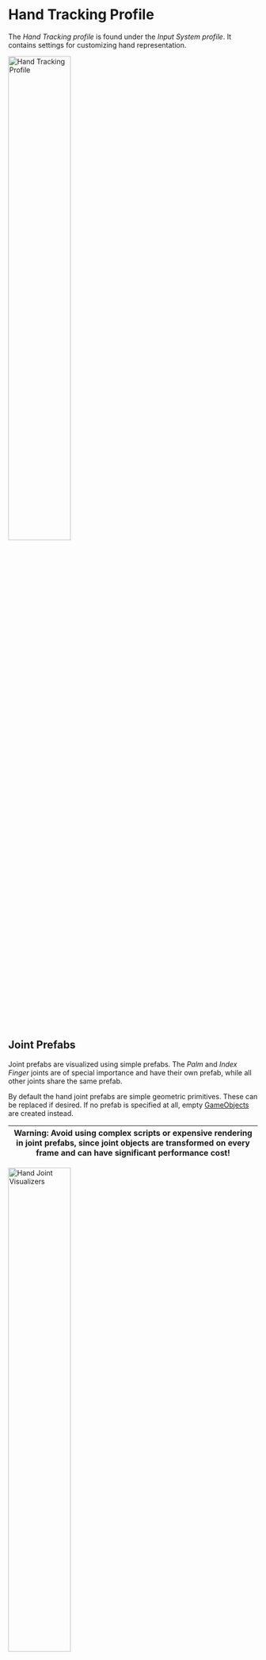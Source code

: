 # Hand Tracking Profile

The _Hand Tracking profile_ is found under the _Input System profile_. It contains settings for customizing hand representation.

<a target="_blank" href="../../Documentation/Images/InputSimulation/MRTK_Core_Input_Hands_HandTrackingProfile.png">
  <img src="../../Documentation/Images/InputSimulation/MRTK_Core_Input_Hands_HandTrackingProfile.png" title="Hand Tracking Profile" width="50%" class="center" />
</a>

## Joint Prefabs

Joint prefabs are visualized using simple prefabs. The _Palm_ and _Index Finger_ joints are of special importance and have their own prefab, while all other joints share the same prefab.

By default the hand joint prefabs are simple geometric primitives. These can be replaced if desired. If no prefab is specified at all, empty [GameObjects](href:https://docs.unity3d.com/ScriptReference/GameObject.html) are created instead.

| Warning: Avoid using complex scripts or expensive rendering in joint prefabs, since joint objects are transformed on every frame and can have significant performance cost! |
| --- |

<a target="_blank" href="../../Documentation/Images/InputSimulation/MRTK_Core_Input_Hands_JointVisualizerPrefabs.png">
  <img src="../../Documentation/Images/InputSimulation/MRTK_Core_Input_Hands_JointVisualizerPrefabs.png" title="Hand Joint Visualizers" width="50%" class="center" />
</a>

## Hand Mesh Prefab

The hand mesh is used if fully defined mesh data is provided by the hand tracking device. The mesh renderable in the prefab is replaced by data from the device, so a dummy mesh such as a cube is sufficient. The material of the prefab is used for the hand mesh.

<a target="_blank" href="../../Documentation/Images/InputSimulation/MRTK_Core_Input_Hands_ArticulatedHandMesh.png">
  <img src="../../Documentation/Images/InputSimulation/MRTK_Core_Input_Hands_ArticulatedHandMesh.png" title="Full Hand Mesh" width="50%" class="center" />
</a>

Hand mesh display can have a noticeable performance impact, for this reason it can be disabled entirely using the _Enable Hand Mesh Updates_ option.

# Scripting

Position and rotation can be requested from the input system for each individual hand joint as a [MixedRealityPose](xref:Microsoft.MixedReality.Toolkit.Utilities.MixedRealityPose).

Alternatively we also have access to [GameObjects](https://docs.unity3d.com/ScriptReference/GameObject.html) that follow the joints. This can be useful if another GameObject should track a joint continuously.

| Note: Joint object are destroyed when hand tracking is lost! Make sure that any scripts using the joint object handle the `null` case gracefully to avoid errors! |
| --- |

Available joints are listed in the [TrackedHandJoint](xref:Microsoft.MixedReality.Toolkit.Utilities.TrackedHandJoint) enum.

## Accessing a given Hand Controller

A specific hand controller is often available, e.g. when handling input events. In this case the joint data can be requested directly from the device, using the [IMixedRealityHand](xref:Microsoft.MixedReality.Toolkit.Input.IMixedRealityHand) interface.

### Polling Joint Pose from Controller

<!-- [TryGetJoint](xref:Microsoft.MixedReality.Toolkit.Input.IMixedRealityHand.TryGetJoint(TrackedHandJoint, MixedRealityPose)) -->
The [TryGetJoint](xref:Microsoft.MixedReality.Toolkit.Input.IMixedRealityHand.TryGetJoint*) function returns `false` if the requested joint is not available for some reason. In that case the resulting pose will be [MixedRealityPose.ZeroIdentity](xref:Microsoft.MixedReality.Toolkit.Utilities.MixedRealityPose.ZeroIdentity).

```csharp
public void OnSourceDetected(SourceStateEventData eventData)
{
  var hand = eventData.Controller as IMixedRealityHand;
  if (hand != null)
  {
    if (hand.TryGetJoint(TrackedHandJoint.IndexTip, out MixedRealityPose jointPose)
    {
      // ...
    }
  }
}
```

### Joint Transform from Hand Visualizer

Joint objects can be requested from the [controller visualizer](xref:Microsoft.MixedReality.Toolkit.Input.IMixedRealityController.Visualizer).

```csharp
public void OnSourceDetected(SourceStateEventData eventData)
{
  var handVisualizer = eventData.Controller.Visualizer as IMixedRealityHandVisualizer;
  if (handVisualizer != null)
  {
    if (handVisualizer.TryGetJointTransform(TrackedHandJoint.IndexTip, out Transform jointTransform)
    {
      // ...
    }
  }
}
```

## Simplified joint data access

If no specific controller is given then utility classes are provided for convenient access to hand joint data. These functions request joint data from the first available hand device currently tracked.

### Polling Joint Pose from HandJointUtils

[HandJointUtils](xref:Microsoft.MixedReality.Toolkit.Input.HandJointUtils) is a static class that queries the first active hand device.

```csharp
  if (HandJointUtils.TryGetJointPose(TrackedHandJoint.IndexTip, Handedness.Right, out MixedRealityPose pose))
  {
    // ...
  }
```

### Joint Transform from Hand Joint Service

[IMixedRealityHandJointService](xref:Microsoft.MixedReality.Toolkit.Input.IMixedRealityHandJointService) keeps a persistent set of [GameObjects](https://docs.unity3d.com/ScriptReference/GameObject.html) for tracking joints.

```csharp
  var handJointService = MixedRealityToolkit.Instance.GetService<IMixedRealityHandJointService>();
  if (handJointService != null)
  {
    Transform jointTransform = handJointService.RequestJointTransform(TrackedHandJoint.IndexTip, Handedness.Right);
    // ...
  }
}
```

## Hand Tracking Events

The input system provides events as well, if polling data from controllers directly is not desirable.

### Joint Events

[IMixedRealityHandJointHandler](xref:Microsoft.MixedReality.Toolkit.Input.IMixedRealityHandJointHandler) handles updates of joint positions.

```csharp
public class MyHandJointEventHandler : IMixedRealityHandJointHandler
{
  public Handedness myHandedness;

  void IMixedRealityHandJointHandler.OnHandJointsUpdated(InputEventData<IDictionary<TrackedHandJoint, MixedRealityPose>> eventData)
  {
    if (eventData.Handedness == myHandedness)
    {
      if (eventData.InputData.TryGetValue(TrackedHandJoint.IndexTip, out MixedRealityPose pose))
      {
        // ...
      }
    }
  }
}
```

### Mesh Events

[IMixedRealityHandMeshHandler](xref:Microsoft.MixedReality.Toolkit.Input.IMixedRealityHandMeshHandler) handles changes of the articulated hand mesh.

Note that hand meshes are not enabled by default.

```csharp
public class MyHandMeshEventHandler : IMixedRealityHandMeshHandler
{
  public Handedness myHandedness;
  public Mesh myMesh;

  public void OnHandMeshUpdated(InputEventData<HandMeshInfo> eventData)
  {
    if (eventData.Handedness == myHandedness)
    {
      myMesh.vertices = eventData.InputData.vertices;
      myMesh.normals = eventData.InputData.normals;
      myMesh.triangles = eventData.InputData.triangles;

      if (eventData.InputData.uvs != null && eventData.InputData.uvs.Length > 0)
      {
          myMesh.uv = eventData.InputData.uvs;
      }

      // ...
    }
  }
}
```
